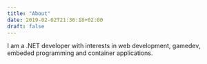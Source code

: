 ```yaml
---
title: "About"
date: 2019-02-02T21:36:18+02:00
draft: false
---
```


I am a .NET developer with interests in web development, gamedev, embeded programming and container applications.